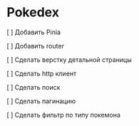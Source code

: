 # Pokedex

[ ] Добавить Pinia

[ ] Добавить router

[ ] Сделать верстку детальной страницы

[ ] Сделать http клиент

[ ] Сделать поиск

[ ] Сделать пагинацию

[ ] Сделать фильтр по типу покемона